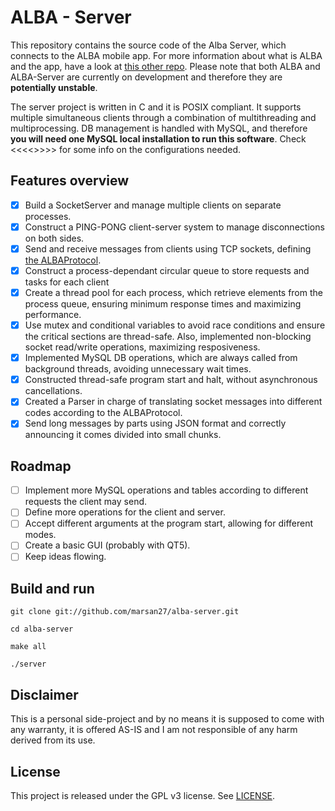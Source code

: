 # ALBA - Server
This repository contains the source code of the Alba Server, which connects to the ALBA mobile app. For more information about what is ALBA and the app, have a look at [this other repo](https://github.com/marsan27/Alba/). Please note that both ALBA and ALBA-Server are currently on development and therefore they are **potentially unstable**.

The server project is written in C and it is POSIX compliant. It supports multiple simultaneous clients through a combination of multithreading and multiprocessing. DB management is handled with MySQL, and therefore **you will need one MySQL local installation to run this software**. Check <<<<<db setup>>>>> for some info on the configurations needed.

## Features overview 
- [x] Build a SocketServer and manage multiple clients on separate processes.
- [x] Construct a PING-PONG client-server system to manage disconnections on both sides.
- [x] Send and receive messages from clients using TCP sockets, defining [the ALBAProtocol](https://github.com/marsan27/Alba/ALBAProtocol.md).
- [x] Construct a process-dependant circular queue to store requests and tasks for each client
- [x] Create a thread pool for each process, which retrieve elements from the process queue, ensuring minimum response times and maximizing performance.
- [x] Use mutex and conditional variables to avoid race conditions and ensure the critical sections are thread-safe. Also, implemented non-blocking socket read/write operations, maximizing resposiveness.
- [x] Implemented MySQL DB operations, which are always called from background threads, avoiding unnecessary wait times.
- [x] Constructed thread-safe program start and halt, without asynchronous cancellations.
- [x] Created a Parser in charge of translating socket messages into different codes according to the ALBAProtocol.
- [x] Send long messages by parts using JSON format and correctly announcing it comes divided into small chunks.

## Roadmap
- [ ] Implement more MySQL operations and tables according to different requests the client may send.
- [ ] Define more operations for the client and server.
- [ ] Accept different arguments at the program start, allowing for different modes.
- [ ] Create a basic GUI (probably with QT5).
- [ ] Keep ideas flowing.

## Build and run
```shell
git clone git://github.com/marsan27/alba-server.git

cd alba-server

make all

./server
```

## Disclaimer
This is a personal side-project and by no means it is supposed to come with any warranty, it is offered AS-IS and I am not responsible of any harm derived from its use.

## License
This project is released under the GPL v3 license. See [LICENSE](https://github.com/marsan27/Alba-Server/LICENSE).
